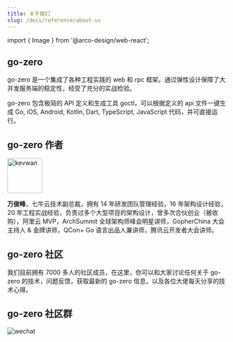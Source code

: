 ```yaml
---
title: 关于我们
slug: /docs/reference/about-us
---
```


import { Image } from '@arco-design/web-react';

## go-zero

go-zero 是一个集成了各种工程实践的 web 和 rpc 框架。通过弹性设计保障了大并发服务端的稳定性，经受了充分的实战检验。

go-zero 包含极简的 API 定义和生成工具 goctl，可以根据定义的 api 文件一键生成 Go, iOS, Android, Kotlin, Dart, TypeScript, JavaScript 代码，并可直接运行。

## go-zero 作者

[<img src="https://zeromicro.github.io/go-zero-pages/resource/author.jpeg" width="80px" height="80px" alt="kevwan"/>](https://github.com/kevwan)

**万俊峰**，七牛云技术副总裁，拥有 14 年研发团队管理经验，16 年架构设计经验，20 年工程实战经验，负责过多个大型项目的架构设计，曾多次合伙创业（被收购），阿里云 MVP，ArchSummit 全球架构师峰会明星讲师，GopherChina 大会主持人 & 金牌讲师，QCon+ Go 语言出品人兼讲师，腾讯云开发者大会讲师。

## go-zero 社区

我们目前拥有 7000 多人的社区成员，在这里，你可以和大家讨论任何关于 go-zero 的技术，问题反馈，获取最新的 go-zero 信息，以及各位大佬每天分享的技术心得。

## go-zero 社区群

<Image
      src="https://raw.githubusercontent.com/zeromicro/zero-doc/main/doc/images/wechat.jpg"
      alt='wechat'
      title=" 微信社区"
      width={200}
/>
